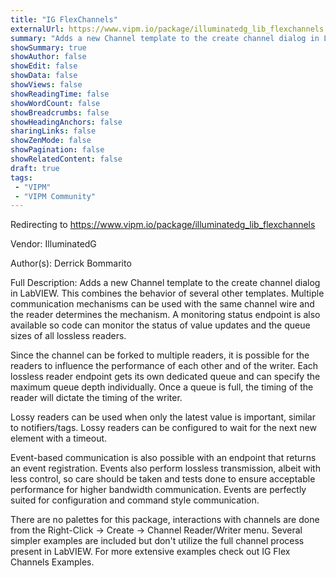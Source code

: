 ```yaml
---
title: "IG FlexChannels"
externalUrl: https://www.vipm.io/package/illuminatedg_lib_flexchannels
summary: "Adds a new Channel template to the create channel dialog in LabVIEW."
showSummary: true
showAuthor: false
showEdit: false
showData: false
showViews: false
showReadingTime: false
showWordCount: false
showBreadcrumbs: false
showHeadingAnchors: false
sharingLinks: false
showZenMode: false
showPagination: false
showRelatedContent: false
draft: true
tags:
 - "VIPM"
 - "VIPM Community"
---
```


Redirecting to https://www.vipm.io/package/illuminatedg_lib_flexchannels

Vendor: IlluminatedG

Author(s): Derrick Bommarito
 
Full Description:
Adds a new Channel template to the create channel dialog in LabVIEW. This combines the behavior of several other templates. Multiple communication mechanisms can be used with the same channel wire and the reader determines the mechanism. A monitoring status endpoint is also available so code can monitor the status of value updates and the queue sizes of all lossless readers.

Since the channel can be forked to multiple readers, it is possible for the readers to influence the performance of each other and of the writer. Each lossless reader endpoint gets its own dedicated queue and can specify the maximum queue depth individually. Once a queue is full, the timing of the reader will dictate the timing of the writer.

Lossy readers can be used when only the latest value is important, similar to notifiers/tags. Lossy readers can be configured to wait for the next new element with a timeout.

Event-based communication is also possible with an endpoint that returns an event registration. Events also perform lossless transmission, albeit with less control, so care should be taken and tests done to ensure acceptable performance for higher bandwidth communication. Events are perfectly suited for configuration and command style communication.

There are no palettes for this package, interactions with channels are done from the Right-Click -> Create -> Channel Reader/Writer menu. Several simpler examples are included but don't utilize the full channel process present in LabVIEW. For more extensive examples check out IG Flex Channels Examples.